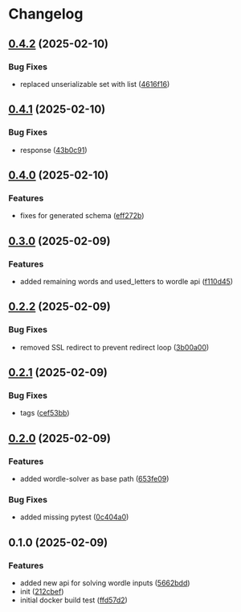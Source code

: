 # Changelog

## [0.4.2](https://github.com/fmakdemir/fwordlesolver-api/compare/v0.4.1...v0.4.2) (2025-02-10)


### Bug Fixes

* replaced unserializable set with list ([4616f16](https://github.com/fmakdemir/fwordlesolver-api/commit/4616f1618fb05eaedccfb8fdf5afd7495b71b812))

## [0.4.1](https://github.com/fmakdemir/fwordlesolver-api/compare/v0.4.0...v0.4.1) (2025-02-10)


### Bug Fixes

* response ([43b0c91](https://github.com/fmakdemir/fwordlesolver-api/commit/43b0c9156d708b1c56568e0d6a02cab3c8e5c914))

## [0.4.0](https://github.com/fmakdemir/fwordlesolver-api/compare/v0.3.0...v0.4.0) (2025-02-10)


### Features

* fixes for generated schema ([eff272b](https://github.com/fmakdemir/fwordlesolver-api/commit/eff272b0856d9c4d7c9c85808bd96ff023f8c193))

## [0.3.0](https://github.com/fmakdemir/fwordlesolver-api/compare/v0.2.2...v0.3.0) (2025-02-09)


### Features

* added remaining words and used_letters to wordle api ([f110d45](https://github.com/fmakdemir/fwordlesolver-api/commit/f110d459a267d3cf84a6aa9e2994c5ad38045d8c))

## [0.2.2](https://github.com/fmakdemir/fwordlesolver-api/compare/v0.2.1...v0.2.2) (2025-02-09)


### Bug Fixes

* removed SSL redirect to prevent redirect loop ([3b00a00](https://github.com/fmakdemir/fwordlesolver-api/commit/3b00a00ca29f387ae3ae3b8dbe785b07f113dae8))

## [0.2.1](https://github.com/fmakdemir/fwordlesolver-api/compare/v0.2.0...v0.2.1) (2025-02-09)


### Bug Fixes

* tags ([cef53bb](https://github.com/fmakdemir/fwordlesolver-api/commit/cef53bb607347d391885b3f2fec521c0855fb54b))

## [0.2.0](https://github.com/fmakdemir/fwordlesolver-api/compare/v0.1.0...v0.2.0) (2025-02-09)


### Features

* added wordle-solver as base path ([653fe09](https://github.com/fmakdemir/fwordlesolver-api/commit/653fe092b0d8c26a9e645fa35c719b335954897b))


### Bug Fixes

* added missing pytest ([0c404a0](https://github.com/fmakdemir/fwordlesolver-api/commit/0c404a07e747779a944246b9b812120db659e81c))

## 0.1.0 (2025-02-09)


### Features

* added new api for solving wordle inputs ([5662bdd](https://github.com/fmakdemir/fwordlesolver-api/commit/5662bdd783a431289997f265a28b3a411bdc24bd))
* init ([212cbef](https://github.com/fmakdemir/fwordlesolver-api/commit/212cbef8fcea9b26b150529aa8052526380c156f))
* initial docker build test ([ffd57d2](https://github.com/fmakdemir/fwordlesolver-api/commit/ffd57d2344bed02d4ebbeda45bcad5aa1de2c069))
